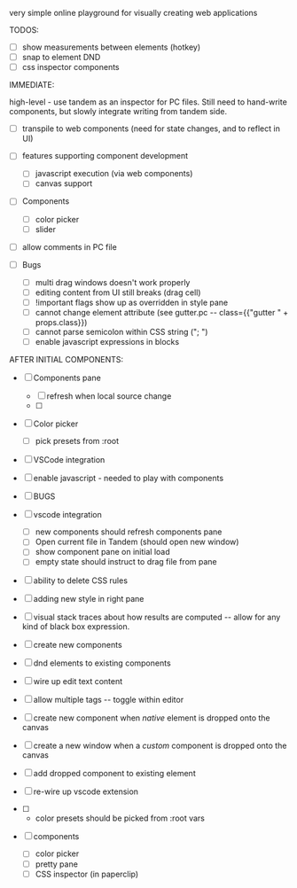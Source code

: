 very simple online playground for visually creating web applications

TODOS:

- [ ] show measurements between elements (hotkey)
- [ ] snap to element DND
- [ ] css inspector components

IMMEDIATE:

high-level - use tandem as an inspector for PC files. Still need to hand-write components, but slowly integrate writing from tandem side.

- [ ] transpile to web components (need for state changes, and to reflect in UI)
- [ ] features supporting component development
  - [ ] javascript execution (via web components)
  - [ ] canvas support

- [ ] Components
  - [ ] color picker
  - [ ] slider

- [ ] allow comments in PC file

- [ ] Bugs
  - [ ] multi drag windows doesn't work properly
  - [ ] editing content from UI still breaks (drag cell)
  - [ ] !important flags show up as overridden in style pane
  - [ ] cannot change element attribute (see gutter.pc -- class={{"gutter " + props.class}})
  - [ ] cannot parse semicolon within CSS string ("; ")
  - [ ] enable javascript expressions in blocks

AFTER INITIAL COMPONENTS:

- [ ] Components pane
  - [ ] refresh when local source change
  - [ ] 

- [ ] Color picker
  - [ ] pick presets from :root

- [ ] VSCode integration

- [ ] enable javascript - needed to play with components
- [ ] BUGS
- [ ] vscode integration
  - [ ] new components should refresh 
  components pane
  - [ ] Open current file in Tandem (should open new window)
  - [ ] show component pane on initial load
  - [ ] empty state should instruct to drag file from pane
- [ ] ability to delete CSS rules
- [ ] adding new style in right pane
- [ ] visual stack traces about how results are computed -- allow for any kind of black box expression.
- [ ] create new components
- [ ] dnd elements to existing components
- [ ] wire up edit text content
- [ ] allow multiple <preview /> tags -- toggle within 
editor
- [ ] create new component when _native_ element is dropped onto the canvas
- [ ] create a new window when a _custom_ component is dropped onto the canvas
- [ ] add dropped component to existing element
- [ ] re-wire up vscode extension
- [ ] * color presets should be picked from :root vars

- [ ] components
  - [ ] color picker
  - [ ] pretty pane
  - [ ] CSS inspector (in paperclip)
